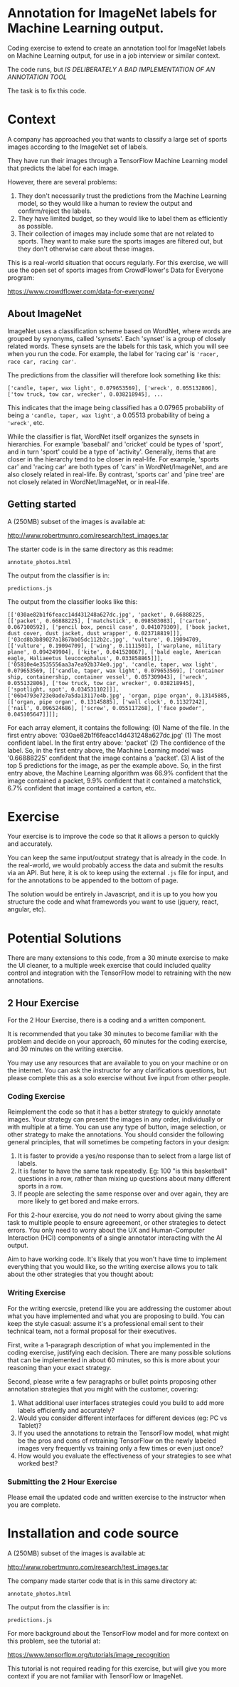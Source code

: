 # Annotation for ImageNet labels for Machine Learning output.
Coding exercise to extend to create an annotation tool for ImageNet labels on Machine Learning output, for use in a job interview or similar context. 
  
The code runs, but _IS DELIBERATELY A BAD IMPLEMENTATION OF AN ANNOTATION TOOL_ 

The task is to fix this code.

# Context 

A company has approached you that wants to classify a large set of sports images according to the ImageNet set of labels. 

They have run their images through a TensorFlow Machine Learning model that predicts the label for each image. 

However, there are several problems:
 1. They don't necessarily trust the predictions from the Machine Learning model, so they would like a human to review the output and confirm/reject the labels. 
 1. They have limited budget, so they would like to label them as efficiently as possible.
 1. Their collection of images may include some that are not related to sports. They want to make sure the sports images are filtered out, but they don't otherwise care about these images.

This is a real-world situation that occurs regularly. For this exercise, we will use the open set of sports images from CrowdFlower's Data for Everyone program:

 https://www.crowdflower.com/data-for-everyone/ 

## About ImageNet 

ImageNet uses a classification scheme based on WordNet, where words are grouped by synonyms, called 'synsets'. Each 'synset' is a group of closely related words. These synsets are the labels for this task, which you will see when you run the code. For example, the label for 'racing car' is `'racer, race car, racing car'`.

The predictions from the classifier will therefore look something like this:

`['candle, taper, wax light', 0.079653569], ['wreck', 0.055132806], ['tow truck, tow car, wrecker', 0.038218945], ...`

This indicates that the image being classified has a 0.07965 probability of being a `'candle, taper, wax light'`, a 0.05513 probability of being a `'wreck'`, etc. 

While the classifier is flat, WordNet itself organizes the synsets in hierarchies. For example 'baseball' and 'cricket' could be types of 'sport', and in turn 'sport' could be a type of 'activity'. Generally, items that are closer in the hierarchy tend to be closer in real-life. For example, 'sports car' and 'racing car' are both types of 'cars' in WordNet/ImageNet, and are also closely related in real-life. By contrast, 'sports car' and 'pine tree' are not closely related in WordNet/ImageNet, or in real-life.

 
## Getting started 

A (250MB) subset of the images is available at:

http://www.robertmunro.com/research/test_images.tar 

The starter code is in the same directory as this readme:

`annotate_photos.html`

The output from the classifier is in:

`predictions.js`

The output from the classifier looks like this:

`[['030ae82b1f6feacc14d431248a627dc.jpg', 'packet', 0.66888225, [['packet', 0.66888225], ['matchstick', 0.098503083], ['carton', 0.067100592], ['pencil box, pencil case', 0.041079309], ['book jacket, dust cover, dust jacket, dust wrapper', 0.023718819]]],['03cd8b3b89027a1867bb05dc112b2c.jpg', 'vulture', 0.19094709, [['vulture', 0.19094709], ['wing', 0.1111501], ['warplane, military plane', 0.094249904], ['kite', 0.041520867], ['bald eagle, American eagle, Haliaeetus leucocephalus', 0.033858865]]],['05810e4e3535556aa3a7ea92b374e0.jpg', 'candle, taper, wax light', 0.079653569, [['candle, taper, wax light', 0.079653569], ['container ship, containership, container vessel', 0.057309043], ['wreck', 0.055132806], ['tow truck, tow car, wrecker', 0.038218945], ['spotlight, spot', 0.034531102]]],['06b4793e723e0ade7a5da13117e4b.jpg', 'organ, pipe organ', 0.13145885, [['organ, pipe organ', 0.13145885], ['wall clock', 0.11327242], ['nail', 0.096524686], ['screw', 0.055117268], ['face powder', 0.045105647]]]];`

For each array element, it contains the following:
(0) Name of the file. In the first entry above: '030ae82b1f6feacc14d431248a627dc.jpg'
(1) The most confident label.  In the first entry above: 'packet'
(2) The confidence of the label.  So, in the first entry above, the Machine Learning model was '0.66888225' confident that the image contains a 'packet'.
(3) A list of the top 5 predictions for the image, as per the example above. So, in the first entry above, the Machine Learning algorithm was 66.9% confident that the image contained a packet, 9.9% confident that it contained  a matchstick, 6.7% confident that image contained a carton, etc. 


# Exercise 
 
Your exercise is to improve the code so that it allows a person to quickly and accurately. 

You can keep the same input/output strategy that is already in the code. In the real-world, we would probably access the data and submit the results via an API. But here, it is ok to keep using the external `.js` file for input, and for the annotations to be appended to the bottom of page.

The solution would be entirely in Javascript, and it is up to you how you structure the code and what framewords you want to use (jquery, react, angular, etc).

# Potential Solutions
 
There are many extensions to this code, from a 30 minute exercise to make the UI cleaner, to a multiple week exercise that could included quality control and integration with the TensorFlow model to retraining with the new annotations.

## 2 Hour Exercise

For the 2 Hour Exercise, there is a coding and a written component. 

It is recommended that you take 30 minutes to become familiar with the problem and decide on your approach, 60 minutes for the coding exercise, and 30 minutes on the writing exercise.

You may use any resources that are available to you on your machine or on the internet. You can ask the instructor for any clarifications questions, but please complete this as a solo exercise without live input from other people.

### Coding Exercise

Reimplement the code so that it has a better strategy to quickly annotate images. Your strategy can present the images in any order, individually or with multiple at a time. You can use any type of button, image selection, or other strategy to make the annotations. You should consider the following general principles, that will sometimes be competing factors in your design:
 1. It is faster to provide a yes/no response than to select from a large list of labels.
 1. It is faster to have the same task repeatedly. Eg: 100 "is this basketball" questions in a row, rather than mixing up questions about many different sports in a row.
 1. If people are selecting the same response over and over again, they are more likely to get bored and make errors.

For this 2-hour exercise, you do _not_ need to worry about giving the same task to multiple people to ensure agreeement, or other strategies to detect errors. You only need to worry about the UX and Human-Computer Interaction (HCI) components of a single annotator interacting with the AI output. 

Aim to have working code. It's likely that you won't have time to implement everything that you would like, so the writing exercise allows you to talk about the other strategies that you thought about:

### Writing Exercise

For the writing exercsie, pretend like you are addressing the customer about what you have implemented and what you are proposing to build. You can keep the style casual: assume it's a professional email sent to their technical team, not a formal proposal for their executives.

First, write a 1-paragraph description of what you implemented in the coding exercise, justifying each decision. There are many possible solutions that can be implemented in about 60 minutes, so this is more about your reasoning than your exact strategy.

Second, please write a few paragraphs or bullet points proposing other annotation strategies that you might with the customer, covering: 
 1. What additional user interfaces strategies could you build to add more labels efficiently and accurately? 
 1. Would you consider different interfaces for different devices (eg: PC vs Tablet)?
 1. If you used the annotations to retrain the TensorFlow model, what might be the pros and cons of retraining TensorFlow on the newly labeled images very frequently vs training only a few times or even just once?
 1. How would you evaluate the effectiveness of your strategies to see what worked best?

### Submitting the 2 Hour Exercise

Please email the updated code and written exercise to the instructor when you are complete.
 

# Installation and code source

A (250MB) subset of the images is available at:

http://www.robertmunro.com/research/test_images.tar 

The company made starter code that is in this same directory at:

`annotate_photos.html`

The output from the classifier is in:

`predictions.js`
 
For more background about the TensorFlow model and for more context on this problem, see the tutorial at: 

 https://www.tensorflow.org/tutorials/image_recognition 

This tutorial is not required reading for this exercise, but will give you more context if you are not familiar with TensorFlow or ImageNet.

